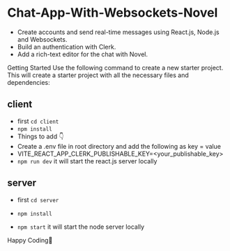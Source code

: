 # Chat-App-With-Websockets-Novel


- Create accounts and send real-time messages using React.js, Node.js and Websockets.
- Build an authentication with Clerk.
- Add a rich-text editor for the chat with Novel.


Getting Started
Use the following command to create a new starter project. This will create a starter project with all the necessary files and dependencies:

## client
- first `cd client`
- `npm install`
- Things to add 👇
- Create a .env file in root directory and add the following as key = value
- VITE_REACT_APP_CLERK_PUBLISHABLE_KEY=<your_publishable_key>
- `npm run dev` it will start the react.js server locally

## server
- first `cd server`
- `npm install`

- `npm start` it will start the node server locally

Happy Coding🙌

